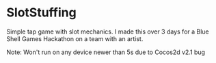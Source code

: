 # SlotStuffing
Simple tap game with slot mechanics. I made this over 3 days for a Blue Shell Games Hackathon on a team with an artist.

Note: Won't run on any device newer than 5s due to Cocos2d v2.1 bug
